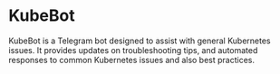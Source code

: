 # KubeBot
KubeBot is a Telegram bot designed to assist with general Kubernetes issues. It provides updates on troubleshooting tips, and automated responses to common Kubernetes issues and also best practices. 
